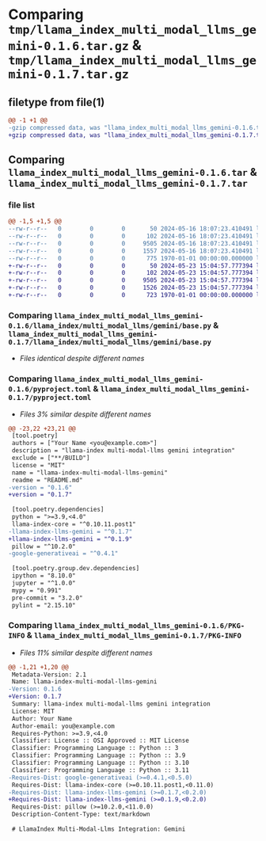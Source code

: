 # Comparing `tmp/llama_index_multi_modal_llms_gemini-0.1.6.tar.gz` & `tmp/llama_index_multi_modal_llms_gemini-0.1.7.tar.gz`

## filetype from file(1)

```diff
@@ -1 +1 @@
-gzip compressed data, was "llama_index_multi_modal_llms_gemini-0.1.6.tar", max compression
+gzip compressed data, was "llama_index_multi_modal_llms_gemini-0.1.7.tar", max compression
```

## Comparing `llama_index_multi_modal_llms_gemini-0.1.6.tar` & `llama_index_multi_modal_llms_gemini-0.1.7.tar`

### file list

```diff
@@ -1,5 +1,5 @@
--rw-r--r--   0        0        0       50 2024-05-16 18:07:23.410491 llama_index_multi_modal_llms_gemini-0.1.6/README.md
--rw-r--r--   0        0        0      102 2024-05-16 18:07:23.410491 llama_index_multi_modal_llms_gemini-0.1.6/llama_index/multi_modal_llms/gemini/__init__.py
--rw-r--r--   0        0        0     9505 2024-05-16 18:07:23.410491 llama_index_multi_modal_llms_gemini-0.1.6/llama_index/multi_modal_llms/gemini/base.py
--rw-r--r--   0        0        0     1557 2024-05-16 18:07:23.410491 llama_index_multi_modal_llms_gemini-0.1.6/pyproject.toml
--rw-r--r--   0        0        0      775 1970-01-01 00:00:00.000000 llama_index_multi_modal_llms_gemini-0.1.6/PKG-INFO
+-rw-r--r--   0        0        0       50 2024-05-23 15:04:57.777394 llama_index_multi_modal_llms_gemini-0.1.7/README.md
+-rw-r--r--   0        0        0      102 2024-05-23 15:04:57.777394 llama_index_multi_modal_llms_gemini-0.1.7/llama_index/multi_modal_llms/gemini/__init__.py
+-rw-r--r--   0        0        0     9505 2024-05-23 15:04:57.777394 llama_index_multi_modal_llms_gemini-0.1.7/llama_index/multi_modal_llms/gemini/base.py
+-rw-r--r--   0        0        0     1526 2024-05-23 15:04:57.777394 llama_index_multi_modal_llms_gemini-0.1.7/pyproject.toml
+-rw-r--r--   0        0        0      723 1970-01-01 00:00:00.000000 llama_index_multi_modal_llms_gemini-0.1.7/PKG-INFO
```

### Comparing `llama_index_multi_modal_llms_gemini-0.1.6/llama_index/multi_modal_llms/gemini/base.py` & `llama_index_multi_modal_llms_gemini-0.1.7/llama_index/multi_modal_llms/gemini/base.py`

 * *Files identical despite different names*

### Comparing `llama_index_multi_modal_llms_gemini-0.1.6/pyproject.toml` & `llama_index_multi_modal_llms_gemini-0.1.7/pyproject.toml`

 * *Files 3% similar despite different names*

```diff
@@ -23,22 +23,21 @@
 [tool.poetry]
 authors = ["Your Name <you@example.com>"]
 description = "llama-index multi-modal-llms gemini integration"
 exclude = ["**/BUILD"]
 license = "MIT"
 name = "llama-index-multi-modal-llms-gemini"
 readme = "README.md"
-version = "0.1.6"
+version = "0.1.7"
 
 [tool.poetry.dependencies]
 python = ">=3.9,<4.0"
 llama-index-core = "^0.10.11.post1"
-llama-index-llms-gemini = "^0.1.7"
+llama-index-llms-gemini = "^0.1.9"
 pillow = "^10.2.0"
-google-generativeai = "^0.4.1"
 
 [tool.poetry.group.dev.dependencies]
 ipython = "8.10.0"
 jupyter = "^1.0.0"
 mypy = "0.991"
 pre-commit = "3.2.0"
 pylint = "2.15.10"
```

### Comparing `llama_index_multi_modal_llms_gemini-0.1.6/PKG-INFO` & `llama_index_multi_modal_llms_gemini-0.1.7/PKG-INFO`

 * *Files 11% similar despite different names*

```diff
@@ -1,21 +1,20 @@
 Metadata-Version: 2.1
 Name: llama-index-multi-modal-llms-gemini
-Version: 0.1.6
+Version: 0.1.7
 Summary: llama-index multi-modal-llms gemini integration
 License: MIT
 Author: Your Name
 Author-email: you@example.com
 Requires-Python: >=3.9,<4.0
 Classifier: License :: OSI Approved :: MIT License
 Classifier: Programming Language :: Python :: 3
 Classifier: Programming Language :: Python :: 3.9
 Classifier: Programming Language :: Python :: 3.10
 Classifier: Programming Language :: Python :: 3.11
-Requires-Dist: google-generativeai (>=0.4.1,<0.5.0)
 Requires-Dist: llama-index-core (>=0.10.11.post1,<0.11.0)
-Requires-Dist: llama-index-llms-gemini (>=0.1.7,<0.2.0)
+Requires-Dist: llama-index-llms-gemini (>=0.1.9,<0.2.0)
 Requires-Dist: pillow (>=10.2.0,<11.0.0)
 Description-Content-Type: text/markdown
 
 # LlamaIndex Multi-Modal-Llms Integration: Gemini
```

